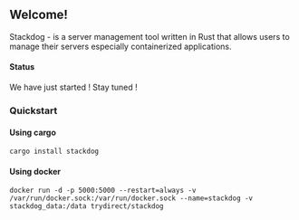 ## Welcome!

Stackdog - is a server management tool written in Rust that allows users to manage their servers especially containerized applications.

#### Status 

We have just started ! Stay tuned !

### Quickstart

#### Using cargo
```
cargo install stackdog
```

#### Using docker
```
docker run -d -p 5000:5000 --restart=always -v /var/run/docker.sock:/var/run/docker.sock --name=stackdog -v stackdog_data:/data trydirect/stackdog
```


